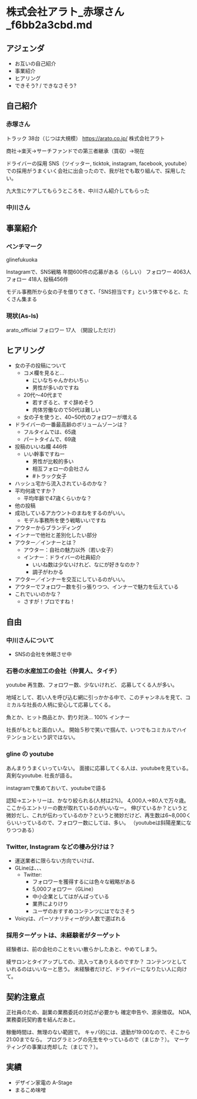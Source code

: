 # 株式会社アラト_赤塚さん_f6bb2a3cbd.md
## アジェンダ
- お互いの自己紹介
- 事業紹介
- ヒアリング
- できそう? / できなさそう?

## 自己紹介
### 赤塚さん
トラック 38台（じつは大規模）
https://arato.co.jp/
株式会社アラト

商社→楽天→サーチファンドでの第三者継承（買収）→現在

ドライバーの採用
SNS（ツイッター, ticktok, instagram, facebook, youtube）での採用がうまくいく会社に出会ったので、我が社でも取り組んで、採用したい。

九大生にケアしてもらうところを、中川さん紹介してもらった

### 中川さん

## 事業紹介
### ベンチマーク
glinefukuoka

Instagramで、SNS戦略
年間600件の応募がある（らしい）
フォロワー 4063人
フォロー 418人
投稿456件

モデル事務所から女の子を借りてきて、「SNS担当です」という体でやると、たくさん集まる

### 現状(As-Is)
arato_official
フォロワー 17人
（開設しただけ）

## ヒアリング
- 女の子の投稿について
  - コメ欄を見ると...
    - にいなちゃんかわいちぃ
    - 男性が多いのですね
  - 20代〜40代まで
    - 若すぎると、すぐ辞めそう
    - 肉体労働なので50代は難しい
  - 女の子を使うと、40~50代のフォロワーが増える
- ドライバーの一番最高齢のボリュームゾーンは？
  - フルタイムでは、65歳
  - パートタイムで、69歳
- 投稿のいいね欄 446件
  - いい幹事ですねー
    - 男性が比較的多い
    - 相互フォローの会社さん
    - #トラック女子
- ハッシュ宅から流入されているのかな？
- 平均何歳ですか？
  - 平均年齢で47歳くらいかな？
- 他の投稿
- 成功しているアカウントのまねをするのがいい。
  - モデル事務所を使う戦略いいですね
- アウターからブランディング
- インナーで他社と差別化したい部分
- アウター／インナーとは？
  - アウター：自社の魅力以外（若い女子）
  - インナー：ドライバーの社員紹介
    - いいね数は少ないけれど、なにが好きなのか？
    - 調子がわかる
- アウター／インナーを交互にしているのがいい。
- アウターでフォロワー数を引っ張りつつ、インナーで魅力を伝えている
- これでいいのかな？
  - さすが！プロですね！

## 自由
### 中川さんについて
- SNSの会社を休眠させ中

### 石巻の水産加工の会社（仲買人、タイチ）
youtube
再生数、フォロワー数、少ないけれど、
応募してくる人が多い。

地域として、若い人を呼び込む網に引っかかる中で、このチャンネルを見て、コミカルな社長の人柄に安心して応募してくる。

魚とか、ヒット商品とか、釣り対決...
100% インナー

社長がもともと面白い人。
開始５秒で笑いで掴んで、いつでもコミカルでハイテンションという訳ではない。

### gline の youtube
あんまりうまくいっていない。
面接に応募してくる人は、youtubeを見ている。
真剣なyoutube. 社長が語る。

instagramで集めておいて、youtubeで語る

認知→エントリーは、かなり絞られる(人材は2%)。
4,000人→80人で万々歳。
ここからエントリーの数が取れているのがいいなー。
伸びているか？というと微妙だし、これが伝わっているのか？というと微妙だけど、再生数は6~8,000くらいいっているので、フォロワー数にしては、多い。
（youtubeは斜陽産業になりつつある）

### Twitter, Instagram などの棲み分けは？
- 運送業者に限らない方向でいけば、
- GLineは、、、
  - Twitter:
    - フォロワーを獲得するには色々な戦略がある
    - 5,000フォロワー（GLine）
    - 中小企業としてはがんばっている
    - 業界によりけり
    - ユーザのおすすめコンテンツにはでなさそう
- Voicyは、パーソナリティーが少人数で選ばれる

### 採用ターゲットは、未経験者がターゲット
経験者は、前の会社のことをいい散らかしたあと、やめてしまう。

綾サロンとタイアップしての、流入ってありえるのですか？
コンテンツとしていれるのはいいなーと思う。
未経験者だけど、ドライバーになりたい人に向けて。

## 契約注意点
正社員のため、副業の業務委託の対応が必要かも
確定申告や、源泉徴収。
NDA, 業務委託契約書を結んだあと。

稼働時間は、無理のない範囲で。
キャパ的には、退勤が19:00なので、そこから21:00までなら。
プログラミングの先生をやっているので（まじか？）。
マーケティングの事業は売却した（まじで？）。

## 実績
- デザイン家電の A-Stage
- まるこめ味噌








